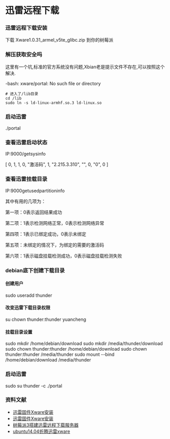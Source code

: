 # 迅雷远程下载


### 迅雷远程下载安装

下载 Xware1.0.31_armel_v5te_glibc.zip 到你的树莓派

### 解压获取安全吗

这里有一个坑,标准的官方系统没有问题,Xbian老是提示文件不存在,可以按照这个解决.

-bash: xware/portal: No such file or directory

```
# 进入了/lib目录
cd /lib 
sudo ln -s ld-linux-armhf.so.3 ld-linux.so
```

### 启动迅雷

./portal

### 查看迅雷启动状态

IP:9000/getsysinfo

[ 0, 1, 1, 0, "激活码", 1, "2.215.3.310", "", 0, "0", 0 ]

### 查看迅雷挂载目录
IP:9000getusedpartitioninfo

其中有用的几项为：

第一项：0表示返回结果成功

第二项：1表示检测网络正常，0表示检测网络异常

第四项：1表示已绑定成功，0表示未绑定

第五项：未绑定的情况下，为绑定的需要的激活码

第六项：1表示磁盘挂载检测成功，0表示磁盘挂载检测失败

### debian底下创建下载目录

#### 创建用户
sudo useradd thunder

#### 改变迅雷下载目录权限
su chown thunder:thunder yuancheng

#### 挂载目录设置
sudo mkdir /home/debian/download
sudo mkdir /media/thunder/download
sudo chown thunder:thunder /home/debian/download
sudo chown thunder:thunder /media/thunder
sudo mount --bind /home/debian/download /media/thunder

### 启动迅雷
sudo su thunder -c ./portal

### 资料文献

- [迅雷固件Xware安装](http://shumeipai.nxez.com/2014/06/25/raspberries-come-remotely-download-thunder.html?variant=zh-cn)
- [迅雷固件Xware安装](http://bbs.ickey.cn/community/forum.php?mod=viewthread&tid=45011)
- [树莓派3搭建迅雷远程下载服务器](http://www.zorin.xin/%E6%A0%91%E8%8E%93%E6%B4%BE/2017/10/15/%E6%A0%91%E8%8E%93%E6%B4%BE3%E6%90%AD%E5%BB%BA%E8%BF%85%E9%9B%B7%E8%BF%9C%E7%A8%8B%E4%B8%8B%E8%BD%BD%E6%9C%8D%E5%8A%A1%E5%99%A8.html?utm_source=tuicool&utm_medium=referral)
- [ubuntu14.04折腾迅雷xware](http://www.cnblogs.com/coding-my-life/p/4430794.html)